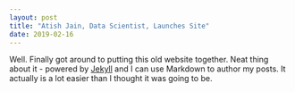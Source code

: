 ```yaml
---
layout: post
title: "Atish Jain, Data Scientist, Launches Site"
date: 2019-02-16
---
```


Well. Finally got around to putting this old website together. Neat thing about it - powered by [Jekyll](http://jekyllrb.com) and I can use Markdown to author my posts. It actually is a lot easier than I thought it was going to be.
